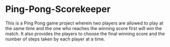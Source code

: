 # Ping-Pong-Scorekeeper
This is a Ping Pong game project wherein two players are allowed to play at the same time and the one who reaches the winning score first will win the match. It also provides the players to choose the final winning score and the number of steps taken by each player at a time.
